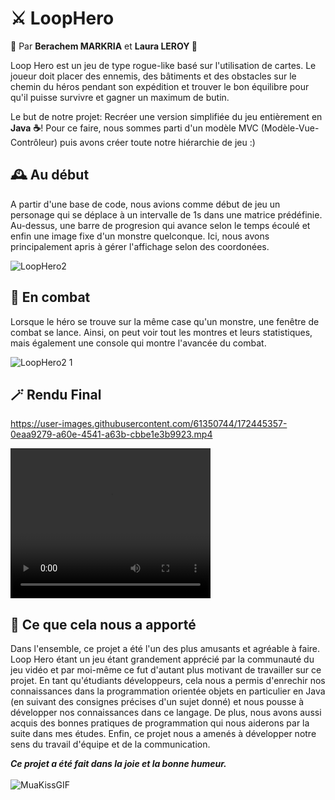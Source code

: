 # ⚔️ LoopHero

🙂 Par **Berachem MARKRIA** et **Laura LEROY 🐸**

Loop Hero est un jeu de type rogue-like basé sur l'utilisation de cartes. Le joueur doit placer des ennemis, des bâtiments et des obstacles sur le chemin du héros pendant son expédition et trouver le bon équilibre pour qu'il puisse survivre et gagner un maximum de butin.

Le but de notre projet: Recréer une version simplifiée du jeu entièrement en **Java** **☕**! Pour ce faire, nous sommes parti d'un modèle MVC (Modèle-Vue-Contrôleur) puis avons créer toute notre hiérarchie de jeu :)

## 🕰️ Au début

A partir d'une base de code, nous avions comme début de jeu un personage qui se déplace à un intervalle de 1s dans une matrice prédéfinie. Au-dessus, une barre de progresion qui avance selon le temps écoulé et enfin une image fixe d'un monstre quelconque. Ici, nous avons principalement apris à gérer l'affichage selon des coordonées.

![LoopHero2](https://user-images.githubusercontent.com/61350744/172448923-8c36362f-5639-4ceb-8360-a1310d8dbe67.png)

## 🥊 En combat 

Lorsque le héro se trouve sur la même case qu'un monstre, une fenêtre de combat se lance. Ainsi, on peut voir tout les montres et leurs statistiques, mais également une console qui montre l'avancée du combat.

![LoopHero2 1](https://user-images.githubusercontent.com/61350744/172452374-1004cfa4-b268-44a9-85da-36a358d3f50b.png)


## 🪄 Rendu Final 

https://user-images.githubusercontent.com/61350744/172445357-0eaa9279-a60e-4541-a63b-cbbe1e3b9923.mp4

<video width="320" height="240" controls>
  <source src="https://igadvisory.fr/opendata/Demo_LoopHero.mp4" type="video/mp4">
</video>

<br>

## 👋 Ce que cela nous a apporté

  Dans l'ensemble, ce projet a été l'un des plus amusants et agréable à faire. Loop Hero étant un jeu étant grandement apprécié par la communauté du jeu vidéo et par moi-même ce fut d'autant plus motivant de travailler sur ce projet. En tant qu'étudiants développeurs, cela nous a permis d'enrechir nos connaissances dans la programmation orientée objets en particulier en Java (en suivant des consignes précises d'un sujet donné) et nous pousse à développer nos connaissances dans ce langage. De plus, nous avons aussi acquis des bonnes pratiques de programmation qui nous aiderons par la suite dans mes études. Enfin, ce projet nous a amenés à développer notre sens du travail d'équipe et de la communication.
  
**_Ce projet a été fait dans la joie et la bonne humeur._** <br><br>
![MuaKissGIF](https://user-images.githubusercontent.com/61350744/172451168-71dbe760-4b8e-4d87-a419-797da5593b7c.gif)
  

